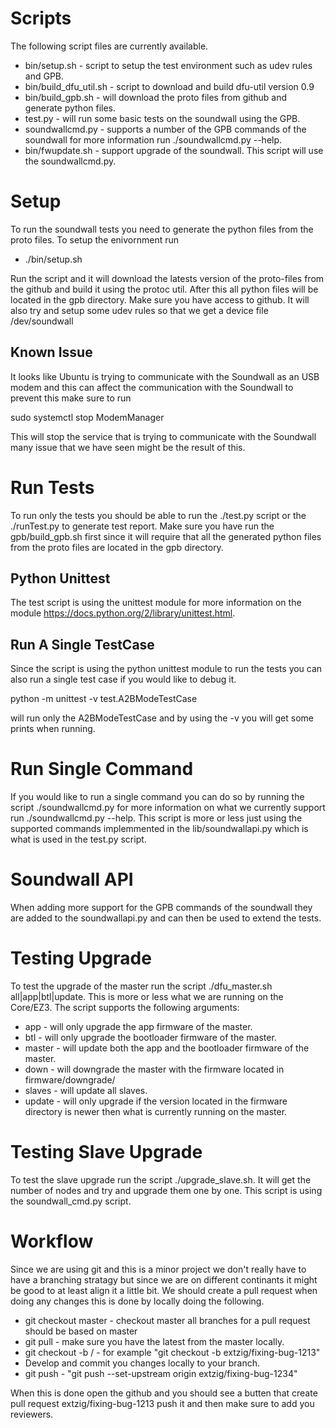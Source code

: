 # Scripts
The following script files are currently available.

* bin/setup.sh - script to setup the test environment such as udev rules and GPB.
* bin/build_dfu_util.sh - script to download and build dfu-util version 0.9
* bin/build_gpb.sh - will download the proto files from github and generate python files.
* test.py - will run some basic tests on the soundwall using the GPB.
* soundwallcmd.py - supports a number of the GPB commands of the soundwall for more information run ./soundwallcmd.py --help.
* bin/fwupdate.sh - support upgrade of the soundwall. This script will use the soundwallcmd.py.

# Setup
To run the soundwall tests you need to generate the python files from the proto files. To setup the enivornment run

* ./bin/setup.sh

Run the script and it will download the latests version of the proto-files from the github and build it using the protoc util. After this all python files will be located in the gpb directory. Make sure you have access to github. It will also try and setup some udev rules so that we get a device file /dev/soundwall

## Known Issue
It looks like Ubuntu is trying to communicate with the Soundwall as an USB modem and this can affect the communication with the Soundwall to prevent this make sure to run

sudo systemctl stop ModemManager

This will stop the service that is trying to communicate with the Soundwall many issue that we have seen might be the result of this.

# Run Tests
To run only the tests you should be able to run the ./test.py script or the ./runTest.py to generate test report. Make sure you have run the gpb/build_gpb.sh first since it will require that all the generated python files from the proto files are located in the gpb directory.

## Python Unittest
The test script is using the unittest module for more information on the module https://docs.python.org/2/library/unittest.html.

## Run A Single TestCase
Since the script is using the python unittest module to run the tests you can also run a single test case if you would like to debug it.

python -m unittest -v test.A2BModeTestCase

will run only the A2BModeTestCase and by using the -v you will get some prints when running.

# Run Single Command
If you would like to run a single command you can do so by running the script ./soundwallcmd.py for more information on what we currently support run ./soundwallcmd.py --help. This script is more or less just using the supported commands implemmented in the lib/soundwallapi.py which is what is used in the test.py script.

# Soundwall API
When adding more support for the GPB commands of the soundwall they are added to the soundwallapi.py and can then be used to extend the tests.

# Testing Upgrade
To test the upgrade of the master run the script ./dfu_master.sh all|app|btl|update. This is more or less what we are running on the Core/EZ3.
The script supports the following arguments:

* app - will only upgrade the app firmware of the master.
* btl - will only upgrade the bootloader firmware of the master.
* master - will update both the app and the bootloader firmware of the master.
* down - will downgrade the master with the firmware located in firmware/downgrade/
* slaves - will update all slaves.
* update - will only upgrade if the version located in the firmware directory is newer then what is currently running on the master.

# Testing Slave Upgrade
To test the slave upgrade run the script ./upgrade_slave.sh. It will get the number of nodes and try and upgrade them one by one. This script is using the soundwall_cmd.py script.

# Workflow
Since we are using git and this is a minor project we don't really have to have a branching stratagy but since we are on different continants it might be good to at least align it a little bit. We should create a pull request when doing any changes this is done by locally doing the following.

* git checkout master - checkout master all branches for a pull request should be based on master
* git pull - make sure you have the latest from the master locally.
* git checkout -b <name>/<branchname> - for example "git checkout -b extzig/fixing-bug-1213"
* Develop and commit you changes locally to your branch.
* git push - "git push --set-upstream origin extzig/fixing-bug-1234"

When this is done open the github and you should see a butten that create pull request extzig/fixing-bug-1213 push it and then make sure to add you reviewers.
